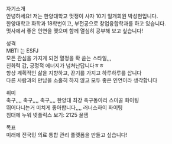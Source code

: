 자기소개  
안녕하세요! 저는 한양대학교 멋쟁이 사자 10기 일개회원 박성현입니다.  
한양대학교 화학과 18학번이고, 부전공으로 창업융합학과를 하고 있습니다.  
멋사에서 좋은 인연을 맺으며 함께 열심히 공부해 보고 싶습니다!

성격  
MBTI 는 ESFJ  
모든 관심을 가지게 되면 열정을 확 쏟는 스타일,,,  
친화력 갑, 긍정적 에너지가 넘쳐난답니다ㅎㅎ  
항상 계획적인 삶을 지향하고, 끈기를 가지고 하루하루를 삽니다  
다른 사람과의 만남을 소홀히 하지 않고 모두 좋은 인연이라 생각합니다  

취미  
축구,,,, 축구,,,, 축구,,,, 한양대 최강 축구동아리 스미골 화이팅  
뛰어다니는거 미치게 좋아합니다,,,, 러너스하이 화이팅  
침대에 누워 넷플릭스 보기: 2125 꿀잼  

목표  
미래에 전국민 의료 통합 관리 플랫폼을 만들고 싶습니다!